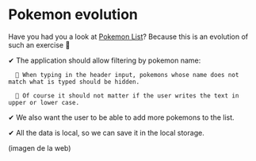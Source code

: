 # Pokemon evolution

Have you had you a look at [Pokemon List](https://lorellana21.github.io/pokemon-list/)?
Because this is an evolution of such an exercise 🚀

✔ The application should allow filtering by pokemon name:

      🔶 When typing in the header input, pokemons whose name does not match what is typed should be hidden.

      🔶 Of course it should not matter if the user writes the text in upper or lower case.

✔ We also want the user to be able to add more pokemons to the list.

✔ All the data is local, so we can save it in the local storage.

(imagen de la web)
